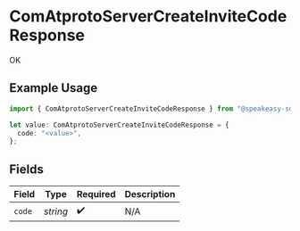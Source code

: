 # ComAtprotoServerCreateInviteCodeResponse

OK

## Example Usage

```typescript
import { ComAtprotoServerCreateInviteCodeResponse } from "@speakeasy-sdks/bluesky/models/operations";

let value: ComAtprotoServerCreateInviteCodeResponse = {
  code: "<value>",
};
```

## Fields

| Field              | Type               | Required           | Description        |
| ------------------ | ------------------ | ------------------ | ------------------ |
| `code`             | *string*           | :heavy_check_mark: | N/A                |